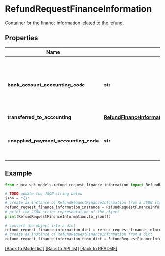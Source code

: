 # RefundRequestFinanceInformation

Container for the finance information related to the refund. 

## Properties

Name | Type | Description | Notes
------------ | ------------- | ------------- | -------------
**bank_account_accounting_code** | **str** | The accounting code that maps to a bank account in your accounting system.  | [optional] 
**transferred_to_accounting** | [**RefundFinanceInformationTransferredToAccounting**](RefundFinanceInformationTransferredToAccounting.md) |  | [optional] 
**unapplied_payment_accounting_code** | **str** | The accounting code for the unapplied payment.  | [optional] 

## Example

```python
from zuora_sdk.models.refund_request_finance_information import RefundRequestFinanceInformation

# TODO update the JSON string below
json = "{}"
# create an instance of RefundRequestFinanceInformation from a JSON string
refund_request_finance_information_instance = RefundRequestFinanceInformation.from_json(json)
# print the JSON string representation of the object
print(RefundRequestFinanceInformation.to_json())

# convert the object into a dict
refund_request_finance_information_dict = refund_request_finance_information_instance.to_dict()
# create an instance of RefundRequestFinanceInformation from a dict
refund_request_finance_information_from_dict = RefundRequestFinanceInformation.from_dict(refund_request_finance_information_dict)
```
[[Back to Model list]](../README.md#documentation-for-models) [[Back to API list]](../README.md#documentation-for-api-endpoints) [[Back to README]](../README.md)


